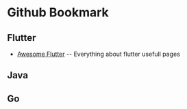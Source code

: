 # Github Bookmark

## Flutter
* [Awesome Flutter](https://github.com/Solido/awesome-flutter) -- Everything about flutter usefull pages

## Java

## Go